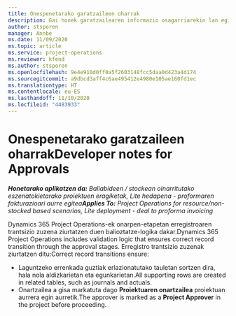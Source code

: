 ```yaml
---
title: Onespenetarako garatzaileen oharrak
description: Gai honek garatzailearen informazio osagarriarekin lan egiteari buruzko informazioa eskaintzen du.
author: stsporen
manager: Annbe
ms.date: 11/09/2020
ms.topic: article
ms.service: project-operations
ms.reviewer: kfend
ms.author: stsporen
ms.openlocfilehash: 9e4e910d0ff0a5f2603148fcc5daa0d423a4d174
ms.sourcegitcommit: a9dbcd3aff4c6ae495412e4980e105ae160fd1ec
ms.translationtype: HT
ms.contentlocale: eu-ES
ms.lasthandoff: 11/10/2020
ms.locfileid: "4483933"
---
```

# <a name="developer-notes-for-approvals"></a><span data-ttu-id="ce39a-103">Onespenetarako garatzaileen oharrak</span><span class="sxs-lookup"><span data-stu-id="ce39a-103">Developer notes for Approvals</span></span>

<span data-ttu-id="ce39a-104">_**Honetarako aplikatzen da:** Baliabideen / stockean oinarritutako eszenatokietarako proiektuen eragiketak, Lite hedapena - proformaren fakturazioari aurre egitea_</span><span class="sxs-lookup"><span data-stu-id="ce39a-104">_**Applies To:** Project Operations for resource/non-stocked based scenarios, Lite deployment - deal to proforma invoicing_</span></span>

<span data-ttu-id="ce39a-105">Dynamics 365 Project Operations-ek onarpen-etapetan erregistroaren trantsizio zuzena ziurtatzen duen balioztatze-logika dakar.</span><span class="sxs-lookup"><span data-stu-id="ce39a-105">Dynamics 365 Project Operations includes validation logic that ensures correct record transition through the approval stages.</span></span> <span data-ttu-id="ce39a-106">Erregistro trantsizio zuzenak ziurtatzen ditu:</span><span class="sxs-lookup"><span data-stu-id="ce39a-106">Correct record transitions ensure:</span></span> 

  - <span data-ttu-id="ce39a-107">Laguntzeko errenkada guztiak erlazionatutako tauletan sortzen dira, hala nola aldizkarietan eta egunkarietan.</span><span class="sxs-lookup"><span data-stu-id="ce39a-107">All supporting rows are created in related tables, such as journals and actuals.</span></span>
  - <span data-ttu-id="ce39a-108">Onartzailea a gisa markatuta dago **Proiektuaren onartzailea** proiektuan aurrera egin aurretik.</span><span class="sxs-lookup"><span data-stu-id="ce39a-108">The approver is marked as a **Project Approver** in the project before proceeding.</span></span>
